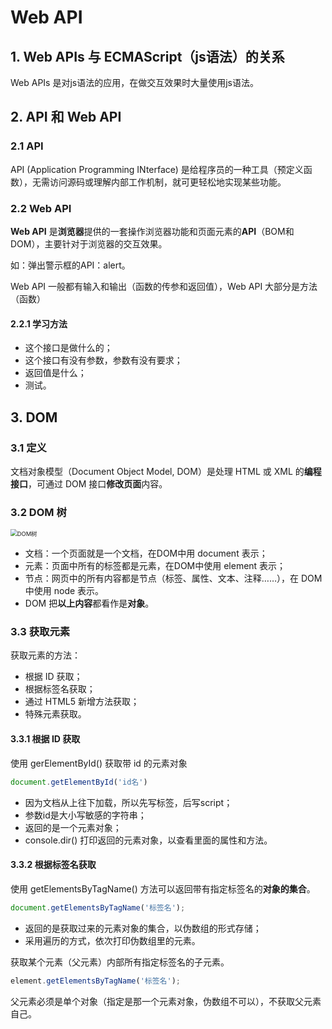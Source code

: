 # Web API

## 1. Web APIs 与 ECMAScript（js语法）的关系

Web APIs 是对js语法的应用，在做交互效果时大量使用js语法。

## 2. API 和 Web API

### 2.1 API

API (Application Programming INterface) 是给程序员的一种工具（预定义函数），无需访问源码或理解内部工作机制，就可更轻松地实现某些功能。

### 2.2 Web API

**Web API** 是**浏览器**提供的一套操作浏览器功能和页面元素的**API**（BOM和DOM），主要针对于浏览器的交互效果。

如：弹出警示框的API：alert。

Web API 一般都有输入和输出（函数的传参和返回值），Web API 大部分是方法（函数）

#### 2.2.1 学习方法

- 这个接口是做什么的；
- 这个接口有没有参数，参数有没有要求；
- 返回值是什么；
- 测试。

## 3. DOM

### 3.1 定义

文档对象模型（Document Object Model, DOM）是处理 HTML 或 XML 的**编程接口**，可通过 DOM 接口**修改页面**内容。

### 3.2 DOM 树

<img src="E:\myCode\Web\course\HTML_CSS_Javascript\js\Web APIs\md_pic\DOM树.jpg" alt="DOM树" style="zoom: 67%;" />

- 文档：一个页面就是一个文档，在DOM中用 document 表示；
- 元素：页面中所有的标签都是元素，在DOM中使用 element 表示；
- 节点：网页中的所有内容都是节点（标签、属性、文本、注释……），在 DOM 中使用 node 表示。
- DOM 把**以上内容**都看作是**对象**。

### 3.3 获取元素

获取元素的方法：

- 根据 ID 获取；
- 根据标签名获取；
- 通过 HTML5 新增方法获取；
- 特殊元素获取。

#### 3.3.1 根据 ID 获取

使用 gerElementById() 获取带 id 的元素对象

```javascript
document.getElementById('id名')
```

- 因为文档从上往下加载，所以先写标签，后写script；
- 参数id是大小写敏感的字符串；
- 返回的是一个元素对象；
- console.dir() 打印返回的元素对象，以查看里面的属性和方法。

#### 3.3.2 根据标签名获取

使用 getElementsByTagName() 方法可以返回带有指定标签名的**对象的集合**。

```javascript
document.getElementsByTagName('标签名');
```

- 返回的是获取过来的元素对象的集合，以伪数组的形式存储；
- 采用遍历的方式，依次打印伪数组里的元素。

获取某个元素（父元素）内部所有指定标签名的子元素。

```javascript
element.getElementsByTagName('标签名');
```

父元素必须是单个对象（指定是那一个元素对象，伪数组不可以），不获取父元素自己。
